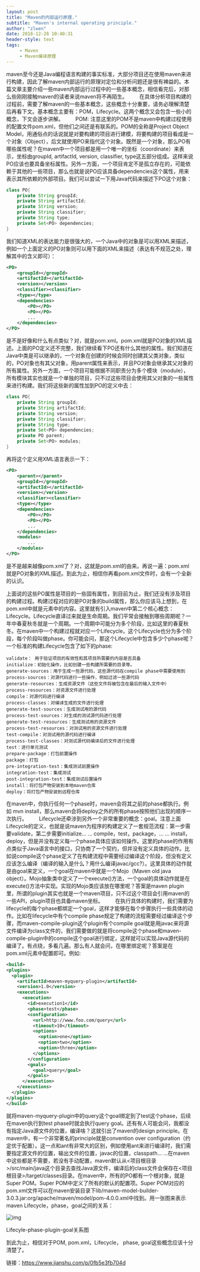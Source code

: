 ```yaml
---
layout: post
title: "Maven的内部运行原理."
subtitle: "Maven's internal operating principle."
author: "zlwen"
date: 2018-12-28 10:40:31
header-style: text
tags:
     - Maven
     - Maven编译原理
---
```


​	maven至今还是Java编程语言构建的事实标准，大部分项目还在使用maven来进行构建，因此了解maven内部运行的原理对定位和分析问题还是很有裨益的。本篇文章主要介绍一些maven内部运行过程中的一些基本概念，相信看完后，对那么些刚刚接触maven的读者来说maven将不再陌生。
   在具体分析项目构建的过程前，需要了解maven的一些基本概念，这些概念十分重要，请务必理解清楚后再看下文。基本概念主要有：POM，Lifecycle。这两个概念又会包含一些小的概念，下文会逐步讲解。
   POM: 注意这里的POM不是maven中构建过程使用的配置文件pom.xml，但他们之间还是有联系的。POM的全称是Project Object Model，用通俗点的话说就是对要构建的项目进行建模，将要构建的项目看成是一个对象（Object），后文就使用PO来指代这个对象。既然是一个对象，那么PO有哪些属性呢？在maven中一个项目都是用一个唯一的坐标（coordinate）来表示，坐标由groupId, artifactId, version, classifier, type这五部分组成。这样来说PO应该也要具备坐标属性。另外一方面，一个项目肯定不是孤立存在的，可能依赖于其他的一些项目，那么也就是说PO应该具备dependencies这个属性，用来表示其所依赖的外部项目。我们可以尝试一下用Java代码来描述下PO这个对象：

```java
class PO{
    private String groupId;
    private String artifactId;
    private String version;
    private String classifier;
    private String type;
    private Set<PO> dependencies;
}
```

我们知道XML的表达能力是很强大的，一个Java中的对象是可以用XML来描述，例如一个上面定义的PO对象则可以用下面的XML来描述（表达有不规范之处，理解其中的含义即可）：

```xml
<PO>
    <groupId></groupId>
    <artifactId></artifactId>
    <version></version>
    <classifier><classifier>
    <type></type>
    <dependencies>
        <PO></PO>
        <PO></PO>
        ...
    </dependencies>
</PO>
```

是不是好像和什么有点类似？对，就是pom.xml。pom.xml就是PO对象的XML描述。上面的PO定义还不完整，我们继续看下PO还有什么其他的属性。我们知道在Java中类是可以继承的，一个对象在创建的时候会同时创建其父类对象，类似的，PO对象也有其父对象，用parent属性来表示，并且PO对象会继承其父对象的所有属性。另外一方面，一个项目可能根据不同职责分为多个模块（module），所有模块其实也就是一个单独的项目，只不过这些项目会使用其父对象的一些属性来进行构建。我们将这些新的属性加到PO的定义中去：

```java
class PO{
    private String groupId;
    private String artifactId;
    private String version;
    private String classifier;
    private String type;
    private Set<PO> dependencies;
    private PO parent;
    private Set<PO> modules;
}
```

再将这个定义用XML语言表示一下：

```xml
<PO>
    <parent></parent>
    <groupId></groupId>
    <artifactId></artifactId>
    <version></version>
    <classifier><classifier>
    <type></type>
    <dependencies>
        <PO></PO>
        <PO></PO>
        ...
    </dependencies>
    <modules>
        ...
    </modules>
</PO>
```

是不是越来越像pom.xml了？对，这就是pom.xml的由来。再说一遍：pom.xml就是PO对象的XML描述。到此为止，相信你再看pom.xml文件时，会有一个全新的认识。

上面说的这些PO属性是项目的一些固有属性，到目前为止，我们还没有涉及项目的构建过程。构建过程对应的是PO对象的build属性，那么你应该马上想到，在pom.xml中就是<build>元素中的内容。这里就有引入maven中第二个核心概念：Lifecycle。Lifecycle直译过来就是生命周期。我们平常会接触到哪些周期呢？一年中春夏秋冬就是一个周期。一个周期中可能分为多个阶段，比如这里的春夏秋冬。在maven中一个构建过程就对应一个Lifecycle，这个Lifecycle也分为多个阶段，每个阶段叫做phase。你可能会问，那这个Lifecycle中包含多少个phase呢？一个标准的构建Lifecycle包含了如下的phase:

```
validate： 用于验证项目的有效性和其项目所需要的内容是否具备
initialize：初始化操作，比如创建一些构建所需要的目录等。
generate-sources：用于生成一些源代码，这些源代码在compile phase中需要使用到
process-sources：对源代码进行一些操作，例如过滤一些源代码
generate-resources：生成资源文件（这些文件将被包含在最后的输入文件中）
process-resources：对资源文件进行处理
compile：对源代码进行编译
process-classes：对编译生成的文件进行处理
generate-test-sources：生成测试用的源代码
process-test-sources：对生成的测试源代码进行处理
generate-test-resources：生成测试用的资源文件
process-test-resources：对测试用的资源文件进行处理
test-compile：对测试用的源代码进行编译
process-test-classes：对测试源代码编译后的文件进行处理
test：进行单元测试
prepare-package：打包前置操作
package：打包
pre-integration-test：集成测试前置操作   
integration-test：集成测试
post-integration-test：集成测试后置操作
install：将打包产物安装到本地maven仓库
deploy：将打包产物安装到远程仓库
```

在maven中，你执行任何一个phase时，maven会将其之前的phase都执行。例如 mvn install，那么maven会将deploy之外的所有phase按照他们出现的顺序一次执行。
   Lifecycle还牵涉到另外一个非常重要的概念：goal。注意上面Lifecycle的定义，也就是说maven为程序的构建定义了一套规范流程：第一步需要validate，第二步需要initialize... ... compile，test，package，... ... install，deploy，但是并没有定义每一个phase具体应该如何操作。这里的phase的作用有点类似于Java语言中的接口，只协商了一个契约，但并没有定义具体的动作。比如说compile这个phase定义了在构建流程中需要经过编译这个阶段，但没有定义应该怎么编译（编译的输入是什么？用什么编译javac/gcc?）。这里具体的动作就是由goal来定义，一个goal在maven中就是一个Mojo（Maven old java object）。Mojo抽象类中定义了一个execute()方法，一个goal的具体动作就是在execute()方法中实现。实现的Mojo类应该放在哪里呢？答案是maven plugin里，所谓的plugin其实也就是一个maven项目，只不过这个项目会引用maven的一些API，plugin项目也具备maven坐标。
   在执行具体的构建时，我们需要为lifecycle的每个phase都绑定一个goal，这样才能够在每个步骤执行一些具体的动作。比如在lifecycle中有个compile phase规定了构建的流程需要经过编译这个步骤，而maven-compile-plugin这个plugin有个compile goal就是用javac来将源文件编译为class文件的，我们需要做的就是将compile这个phase和maven-compile-plugin中的compile这个goal进行绑定，这样就可以实现Java源代码的编译了。有点绕，多看几遍。那么有人就会问，在哪里绑定呢？答案是在pom.xml<build>元素中配置即可。例如:

```xml
<build>
<plugins>
  <plugin>
    <artifactId>maven-myquery-plugin</artifactId>
    <version>1.0</version>
    <executions>
      <execution>
        <id>execution1</id>
        <phase>test</phase>
        <configuration>
          <url>http://www.foo.com/query</url>
          <timeout>10</timeout>
          <options>
            <option>one</option>
            <option>two</option>
            <option>three</option>
          </options>
        </configuration>
        <goals>
          <goal>query</goal>
        </goals>
      </execution>
    </executions>
  </plugin>
</plugins>
</build>
```

就将maven-myquery-plugin中的query这个goal绑定到了test这个phase，后续在maven执行到test phase时就会执行query goal。还有有人可能会问，我都没有指定Java源文件的位置，编译啥？这就引出了maven的design principle。在maven中，有一个非常著名的principle就是convention over configuration（约定优于配置）。这一点和ant有非常大的区别，例如使用ant来进行编译时，我们需要指定源文件的位置，输出文件的位置，javac的位置，classpath... ...在maven中这些都是不需要，若没有手动配置，maven默认从<项目根目录>/src/main/java这个目录去查找Java源文件，编译后的class文件会保存在<项目根目录>/target/classes目录。在maven中，所有的PO都有一个根对象，就是Super POM。Super POM中定义了所有的默认的配置项。Super POM对应的pom.xml文件可以在maven安装目录下lib/maven-model-builder-3.0.3.jar:org/apache/maven/model/pom-4.0.0.xml中找到。用一张图来表示maven Lifecycle，phase，goal之间的关系：

![img](https://jiangdoc.github.io/blog/img/in-post/2018-12-28/1.webp)

Lifecyle-phase-plugin-goal关系图

到此为止，相信对于POM, pom.xml，Lifecycle， phase, goal这些概念应该十分清楚了。

链接：https://www.jianshu.com/p/0fb5e3fb704d

